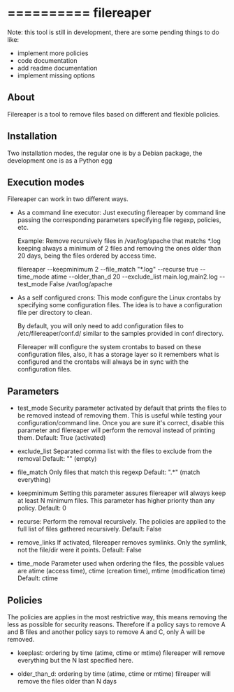 ==========
filereaper
==========

Note: this tool is still in development, there are some pending things to do like:
 * implement more policies
 * code documentation
 * add readme documentation
 * implement missing options

About
---------

Filereaper is a tool to remove files based on different and flexible policies.


Installation
-------------

Two installation modes, the regular one is by a Debian package, the development one is as a Python egg

Execution modes
--------

Filereaper can work in two different ways.

 * As a command line executor:
   Just executing filereaper by command line passing the corresponding parameters specifying file regexp, policies, etc.

   Example: Remove recursively files in /var/log/apache that matchs \*.log keeping always a minimum of 2 files and removing the ones older than 20 days, being the files ordered by access time.

   filereaper --keepminimum 2 --file_match "\*.log" --recurse true --time_mode atime --older_than_d 20 --exclude_list main.log,main2.log --test_mode False /var/log/apache

 * As a self configured crons:
   This mode configure the Linux crontabs by specifying some configuration files. The idea is to have a configuration file per directory to clean.

   By default, you will only need to add configuration files to /etc/filereaper/conf.d/ similar to the samples provided in conf directory.

   Filereaper will configure the system crontabs to based on these configuration files, also, it has a storage layer so it remembers what is configured and the crontabs will always be in sync with the configuration files.


Parameters
----------

 * test_mode
   Security parameter activated by default that prints the files to be removed instead of removing them. This is useful while testing your configuration/command line. Once you are sure it's correct, disable this parameter and filereaper will perform the removal instead of printing them.
   Default: True (activated)

 * exclude_list
   Separated comma list with the files to exclude from the removal
   Default: "" (empty)

 * file_match
   Only files that match this regexp
   Default: ".*" (match everything)

 * keepminimum
   Setting this parameter assures filereaper will always keep at least N minimum files. This parameter has higher priority than any policy.
   Default: 0 

 * recurse:
   Perform the removal recursively. The policies are applied to the full list of files gathered recursively.
   Default: False

 * remove_links
   If activated, filereaper removes symlinks. Only the symlink, not the file/dir were it points.
   Default: False

 * time_mode
   Parameter used when ordering the files, the possible values are atime (access time), ctime (creation time), mtime (modification time)
   Default: ctime


Policies
---------

The policies are applies in the most restrictive way, this means removing the less as possible for security reasons. Therefore if a policy says to remove A and B files and another policy says to remove A and C, only A will be removed.

 * keeplast: ordering by time (atime, ctime or mtime) filereaper will remove everything but the N last specified here.

 * older_than_d: ordering by time (atime, ctime or mtime) filreaper will remove the files older than N days

